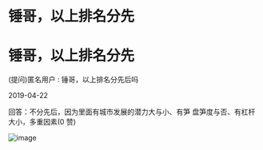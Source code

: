 # 锤哥，以上排名分先

# 锤哥，以上排名分先

(提问)匿名用户 : 锤哥，以上排名分先后吗

2019-04-22

回答：不分先后，因为里面有城市发展的潜力大与小、有笋 盘笋度与否、有杠杆大小，多重因素(0 赞)

![image](img/Image_0038.png)
